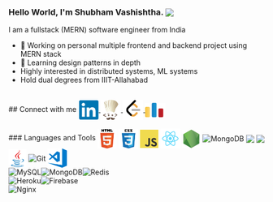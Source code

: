 ### Hello World, I'm Shubham Vashishtha. <img align="center" src="https://media.giphy.com/media/hvRJCLFzcasrR4ia7z/giphy.gif" width="25px">
I am a fullstack (MERN) software engineer from India
- 🔭 Working on personal multiple frontend and backend project using MERN stack
- 🌱 Learning design patterns in depth
- Highly interested in distributed systems, ML systems
- Hold dual degrees from IIIT-Allahabad
<br />
## Connect with me
<a href="https://www.linkedin.com/in/shubhvash">
   <img src="https://raw.githubusercontent.com/devicons/devicon/master/icons/linkedin/linkedin-original.svg" align="center" width="40px" alt="linkedin"/>
</a>
<a href="https://www.spoj.com/users/coderatiiita">
   <img src="https://github.com/m-e-r-l-i-n/m-e-r-l-i-n/blob/master/dependencies/codechef.png" align="center" width="40px" alt="codechef"/>
</a>
<a href="https://www.leetcode.com/jaldikar/">
  <img src="https://github.com/m-e-r-l-i-n/m-e-r-l-i-n/blob/master/dependencies/leetcode.png" align="center" width="40px" alt="SPOJ"/>
</a>
<a href="https://codeforces.com/profile/just_do_it_87">
  <img src="https://github.com/m-e-r-l-i-n/m-e-r-l-i-n/blob/master/dependencies/codeforces.png" align="center" width="40px" alt="SPOJ"/>
</a>
<br />
<br>
### Languages and Tools 
<img src="https://raw.githubusercontent.com/github/explore/80688e429a7d4ef2fca1e82350fe8e3517d3494d/topics/html/html.png" width="38px" align="center" /> <img src="https://raw.githubusercontent.com/github/explore/80688e429a7d4ef2fca1e82350fe8e3517d3494d/topics/css/css.png" align="center" width="38px"/> <img src="https://raw.githubusercontent.com/github/explore/80688e429a7d4ef2fca1e82350fe8e3517d3494d/topics/javascript/javascript.png" align="center" width="36px"/> <img src="https://raw.githubusercontent.com/github/explore/80688e429a7d4ef2fca1e82350fe8e3517d3494d/topics/react/react.png" align="center" width="39px" alt="React" /> <img alt="Node js" align="center" width="36px" src="https://raw.githubusercontent.com/github/explore/80688e429a7d4ef2fca1e82350fe8e3517d3494d/topics/nodejs/nodejs.png" /> <img src="https://img.icons8.com/color/452/mongodb.png" align="center" width="39px" alt="MongoDB"/> <img src="https://www.vectorlogo.zone/logos/getpostman/getpostman-icon.svg" align="center" width="36px" /> <img src="https://upload.wikimedia.org/wikipedia/commons/thumb/1/18/ISO_C%2B%2B_Logo.svg/306px-ISO_C%2B%2B_Logo.svg.png" align="center" width="37px"/> <img align="center" src="https://raw.githubusercontent.com/devicons/devicon/master/icons/java/java-original.svg" alt="Java" width="35px"/>  <img src="https://www.vectorlogo.zone/logos/git-scm/git-scm-icon.svg" align="center" alt="Git" width="37px"/> <img src="https://raw.githubusercontent.com/github/explore/80688e429a7d4ef2fca1e82350fe8e3517d3494d/topics/visual-studio-code/visual-studio-code.png" align="center" width="38px"/>
<br>
<img align="left" alt="MySQL" src="https://img.shields.io/badge/mysql-%2300f.svg?style=for-the-badge&logo=mysql&logoColor=white"/> <img align="left" alt="MongoDB" src ="https://img.shields.io/badge/MongoDB-%234ea94b.svg?style=for-the-badge&logo=mongodb&logoColor=white"/> <img align="left" alt="Redis" src="https://img.shields.io/badge/redis-%23DD0031.svg?style=for-the-badge&logo=redis&logoColor=white"/>
<br>
<img align="left" alt="Heroku" src="https://img.shields.io/badge/heroku-%23430098.svg?style=for-the-badge&logo=heroku&logoColor=white"/> <img align="left" alt="Firebase" src="https://img.shields.io/badge/firebase-%23039BE5.svg?style=for-the-badge&logo=firebase"/>
<br> <img align="left" alt="Nginx" src="https://img.shields.io/badge/nginx-%23009639.svg?style=for-the-badge&logo=nginx&logoColor=white"/>

<br>
<br>
